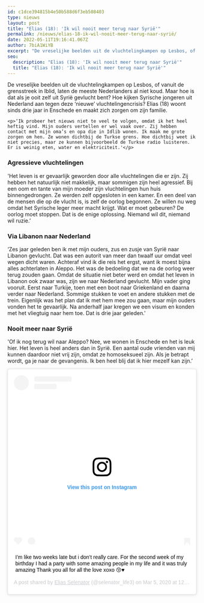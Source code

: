 ```yaml
---
id: c1dce394815b4e50b588d6f3eb508403
type: nieuws
layout: post
title: "Elias (18): 'Ik wil nooit meer terug naar Syrië'"
permalink: /nieuws/elias-18-ik-wil-nooit-meer-terug-naar-syrië/
date: 2022-05-11T19:16:41.067Z
author: 7biA1WiYB
excerpt: "De vreselijke beelden uit de vluchtelingkampen op Lesbos, of vanuit de grensstreek in Iblid, laten de meeste Nederlanders al niet koud. Maar hoe is dat als je ooit zelf uit Syrië gevlucht bent? Hoe kijken Syrische jongeren uit Nederland aan tegen deze ‘nieuwe’ vluchtelingencrisis? Elias (18) woont sinds drie jaar in Enschede en maakt zich zorgen om zijn familie.  "
seo:
  description: "Elias (18): 'Ik wil nooit meer terug naar Syrië'"
  title: "Elias (18): 'Ik wil nooit meer terug naar Syrië'"
---
```

De vreselijke beelden uit de vluchtelingkampen op Lesbos, of vanuit de grensstreek in Iblid, laten de meeste Nederlanders al niet koud. Maar hoe is dat als je ooit zelf uit Syrië gevlucht bent? Hoe kijken Syrische jongeren uit Nederland aan tegen deze ‘nieuwe’ vluchtelingencrisis? Elias (18) woont sinds drie jaar in Enschede en maakt zich zorgen om zijn familie.  

    <p>‘Ik probeer het nieuws niet te veel te volgen, omdat ik het heel heftig vind. Mijn ouders vertellen er wel vaak over. Zij hebben contact met mijn oma’s en opa die in Idlib wonen. Ik maak me grote zorgen om hen. Ze wonen dichtbij de Turkse grens. Hoe dichtbij weet ik niet precies, maar ze kunnen bijvoorbeeld de Turkse radio luisteren. Er is weinig eten, water en elektriciteit.'</p>
<h3>Agressieve vluchtelingen</h3>
<p>'Het leven is er gevaarlijk geworden door alle vluchtelingen die er zijn. Zij hebben het natuurlijk niet makkelijk, maar sommigen zijn heel agressief. Bij een oom en tante van mijn moeder zijn vluchtelingen hun huis binnengedrongen. Ze werden zelf opgesloten in een kamer. En een deel van de mensen die op de vlucht is, is zelf de oorlog begonnen. Ze willen nu weg omdat het Syrische leger meer macht krijgt. Wat er moet gebeuren? De oorlog moet stoppen. Dat is de enige oplossing. Niemand wil dit, niemand wil ruzie.’</p>
<h3>Via Libanon naar Nederland</h3>
<p>‘Zes jaar geleden ben ik met mijn ouders, zus en zusje van Syrië naar Libanon gevlucht. Dat was een autorit van meer dan twaalf uur omdat veel wegen dicht waren. Achteraf vind ik die reis het ergst, want ik moest bijna alles achterlaten in Aleppo. Het was de bedoeling dat we na de oorlog weer terug zouden gaan. Omdat de situatie niet beter werd en omdat het leven in Libanon ook zwaar was, zijn we naar Nederland gevlucht. Mijn vader ging vooruit. Eerst naar Turkije, toen met een boot naar Griekenland en daarna verder naar Nederland. Sommige stukken te voet en andere stukken met de trein. Eigenlijk was het plan dat ik met hem mee zou gaan, maar mijn ouders vonden het te gevaarlijk. Na anderhalf jaar kregen we een visum en konden met het vliegtuig naar hem toe. Dat is drie jaar geleden.'</p>
<h3>Nooit meer naar Syrië</h3>
<p>'Of ik nog terug wil naar Aleppo? Nee, we wonen in Enschede en het is leuk hier. Het leven is heel anders dan in Syrië. Een aantal oude vrienden van mij kunnen daardoor niet vrij zijn, omdat ze homoseksueel zijn. Als je betrapt wordt, ga je naar de gevangenis. Ik ben heel blij dat ik hier mezelf kan zijn.’</p>
<p><div class="media media-element-container media-default"><div id="file-539955" class="file file-image file-image-oembed">

        
  
  <div class="content">
    
<blockquote class="instagram-media" data-instgrm-captioned="" data-instgrm-permalink="https://www.instagram.com/p/B9XYtEngdk6/?utm_source=ig_embed&amp;utm_campaign=loading" data-instgrm-version="12" style=" background:#FFF; border:0; border-radius:3px; box-shadow:0 0 1px 0 rgba(0,0,0,0.5),0 1px 10px 0 rgba(0,0,0,0.15); margin: 1px; max-width:640px; min-width:326px; padding:0; width:99.375%; width:-webkit-calc(100% - 2px); width:calc(100% - 2px);"><div style="padding:16px;"> <a href="https://www.instagram.com/p/B9XYtEngdk6/?utm_source=ig_embed&amp;utm_campaign=loading" style=" background:#FFFFFF; line-height:0; padding:0 0; text-align:center; text-decoration:none; width:100%;" target="_blank"> <div style=" display: flex; flex-direction: row; align-items: center;"> <div style="background-color: #F4F4F4; border-radius: 50%; flex-grow: 0; height: 40px; margin-right: 14px; width: 40px;"></div> <div style="display: flex; flex-direction: column; flex-grow: 1; justify-content: center;"> <div style=" background-color: #F4F4F4; border-radius: 4px; flex-grow: 0; height: 14px; margin-bottom: 6px; width: 100px;"></div> <div style=" background-color: #F4F4F4; border-radius: 4px; flex-grow: 0; height: 14px; width: 60px;"></div></div></div><div style="padding: 19% 0;"></div> <div style="display:block; height:50px; margin:0 auto 12px; width:50px;"><svg width="50px" height="50px" viewbox="0 0 60 60" version="1.1" xmlns="https://www.w3.org/2000/svg" xmlns:xlink="https://www.w3.org/1999/xlink"><g stroke="none" stroke-width="1" fill="none" fill-rule="evenodd"><g transform="translate(-511.000000, -20.000000)" fill="#000000"><g><path d="M556.869,30.41 C554.814,30.41 553.148,32.076 553.148,34.131 C553.148,36.186 554.814,37.852 556.869,37.852 C558.924,37.852 560.59,36.186 560.59,34.131 C560.59,32.076 558.924,30.41 556.869,30.41 M541,60.657 C535.114,60.657 530.342,55.887 530.342,50 C530.342,44.114 535.114,39.342 541,39.342 C546.887,39.342 551.658,44.114 551.658,50 C551.658,55.887 546.887,60.657 541,60.657 M541,33.886 C532.1,33.886 524.886,41.1 524.886,50 C524.886,58.899 532.1,66.113 541,66.113 C549.9,66.113 557.115,58.899 557.115,50 C557.115,41.1 549.9,33.886 541,33.886 M565.378,62.101 C565.244,65.022 564.756,66.606 564.346,67.663 C563.803,69.06 563.154,70.057 562.106,71.106 C561.058,72.155 560.06,72.803 558.662,73.347 C557.607,73.757 556.021,74.244 553.102,74.378 C549.944,74.521 548.997,74.552 541,74.552 C533.003,74.552 532.056,74.521 528.898,74.378 C525.979,74.244 524.393,73.757 523.338,73.347 C521.94,72.803 520.942,72.155 519.894,71.106 C518.846,70.057 518.197,69.06 517.654,67.663 C517.244,66.606 516.755,65.022 516.623,62.101 C516.479,58.943 516.448,57.996 516.448,50 C516.448,42.003 516.479,41.056 516.623,37.899 C516.755,34.978 517.244,33.391 517.654,32.338 C518.197,30.938 518.846,29.942 519.894,28.894 C520.942,27.846 521.94,27.196 523.338,26.654 C524.393,26.244 525.979,25.756 528.898,25.623 C532.057,25.479 533.004,25.448 541,25.448 C548.997,25.448 549.943,25.479 553.102,25.623 C556.021,25.756 557.607,26.244 558.662,26.654 C560.06,27.196 561.058,27.846 562.106,28.894 C563.154,29.942 563.803,30.938 564.346,32.338 C564.756,33.391 565.244,34.978 565.378,37.899 C565.522,41.056 565.552,42.003 565.552,50 C565.552,57.996 565.522,58.943 565.378,62.101 M570.82,37.631 C570.674,34.438 570.167,32.258 569.425,30.349 C568.659,28.377 567.633,26.702 565.965,25.035 C564.297,23.368 562.623,22.342 560.652,21.575 C558.743,20.834 556.562,20.326 553.369,20.18 C550.169,20.033 549.148,20 541,20 C532.853,20 531.831,20.033 528.631,20.18 C525.438,20.326 523.257,20.834 521.349,21.575 C519.376,22.342 517.703,23.368 516.035,25.035 C514.368,26.702 513.342,28.377 512.574,30.349 C511.834,32.258 511.326,34.438 511.181,37.631 C511.035,40.831 511,41.851 511,50 C511,58.147 511.035,59.17 511.181,62.369 C511.326,65.562 511.834,67.743 512.574,69.651 C513.342,71.625 514.368,73.296 516.035,74.965 C517.703,76.634 519.376,77.658 521.349,78.425 C523.257,79.167 525.438,79.673 528.631,79.82 C531.831,79.965 532.853,80.001 541,80.001 C549.148,80.001 550.169,79.965 553.369,79.82 C556.562,79.673 558.743,79.167 560.652,78.425 C562.623,77.658 564.297,76.634 565.965,74.965 C567.633,73.296 568.659,71.625 569.425,69.651 C570.167,67.743 570.674,65.562 570.82,62.369 C570.966,59.17 571,58.147 571,50 C571,41.851 570.966,40.831 570.82,37.631"></path></g></g></g></svg></div><div style="padding-top: 8px;"> <div style=" color:#3897f0; font-family:Arial,sans-serif; font-size:14px; font-style:normal; font-weight:550; line-height:18px;"> View this post on Instagram</div></div><div style="padding: 12.5% 0;"></div> <div style="display: flex; flex-direction: row; margin-bottom: 14px; align-items: center;"><div> <div style="background-color: #F4F4F4; border-radius: 50%; height: 12.5px; width: 12.5px; transform: translateX(0px) translateY(7px);"></div> <div style="background-color: #F4F4F4; height: 12.5px; transform: rotate(-45deg) translateX(3px) translateY(1px); width: 12.5px; flex-grow: 0; margin-right: 14px; margin-left: 2px;"></div> <div style="background-color: #F4F4F4; border-radius: 50%; height: 12.5px; width: 12.5px; transform: translateX(9px) translateY(-18px);"></div></div><div style="margin-left: 8px;"> <div style=" background-color: #F4F4F4; border-radius: 50%; flex-grow: 0; height: 20px; width: 20px;"></div> <div style=" width: 0; height: 0; border-top: 2px solid transparent; border-left: 6px solid #f4f4f4; border-bottom: 2px solid transparent; transform: translateX(16px) translateY(-4px) rotate(30deg)"></div></div><div style="margin-left: auto;"> <div style=" width: 0px; border-top: 8px solid #F4F4F4; border-right: 8px solid transparent; transform: translateY(16px);"></div> <div style=" background-color: #F4F4F4; flex-grow: 0; height: 12px; width: 16px; transform: translateY(-4px);"></div> <div style=" width: 0; height: 0; border-top: 8px solid #F4F4F4; border-left: 8px solid transparent; transform: translateY(-4px) translateX(8px);"></div></div></div></a> <p style=" margin:8px 0 0 0; padding:0 4px;"> <a href="https://www.instagram.com/p/B9XYtEngdk6/?utm_source=ig_embed&amp;utm_campaign=loading" style=" color:#000; font-family:Arial,sans-serif; font-size:14px; font-style:normal; font-weight:normal; line-height:17px; text-decoration:none; word-wrap:break-word;" target="_blank">I’m like two weeks late but i don’t really care.  For the second week of my birthday I had a party with some amazing people in my life and it was truly amazing Thank you all for all the love xoxo 😚♥️</a></p> <p style=" color:#c9c8cd; font-family:Arial,sans-serif; font-size:14px; line-height:17px; margin-bottom:0; margin-top:8px; overflow:hidden; padding:8px 0 7px; text-align:center; text-overflow:ellipsis; white-space:nowrap;">A post shared by <a href="https://www.instagram.com/selenator_life3/?utm_source=ig_embed&amp;utm_campaign=loading" style=" color:#c9c8cd; font-family:Arial,sans-serif; font-size:14px; font-style:normal; font-weight:normal; line-height:17px;" target="_blank"> Elias Selenator</a> (@selenator_life3) on <time style=" font-family:Arial,sans-serif; font-size:14px; line-height:17px;" datetime="2020-03-05T20:29:41+00:00">Mar 5, 2020 at 12:29pm PST</time></p></div></blockquote>
<script async="" src="//www.instagram.com/embed.js"></script>  </div>

  
</div>
</div>  
